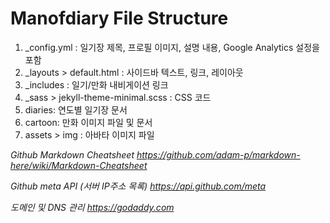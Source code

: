 # Manofdiary File Structure

1. &#95;config.yml : 일기장 제목, 프로필 이미지, 설명 내용, Google Analytics 설정을 포함
2. &#95;layouts > default.html : 사이드바 텍스트, 링크, 레이아웃
3. &#95;includes : 일기/만화 내비게이션 링크
4. &#95;sass > jekyll-theme-minimal.scss : CSS 코드
5. diaries: 연도별 일기장 문서
6. cartoon: 만화 이미지 파일 및 문서
7. assets > img : 아바타 이미지 파일

*Github Markdown Cheatsheet https://github.com/adam-p/markdown-here/wiki/Markdown-Cheatsheet*

*Github meta API (서버 IP주소 목록) https://api.github.com/meta*

*도메인 및 DNS 관리 https://godaddy.com*
